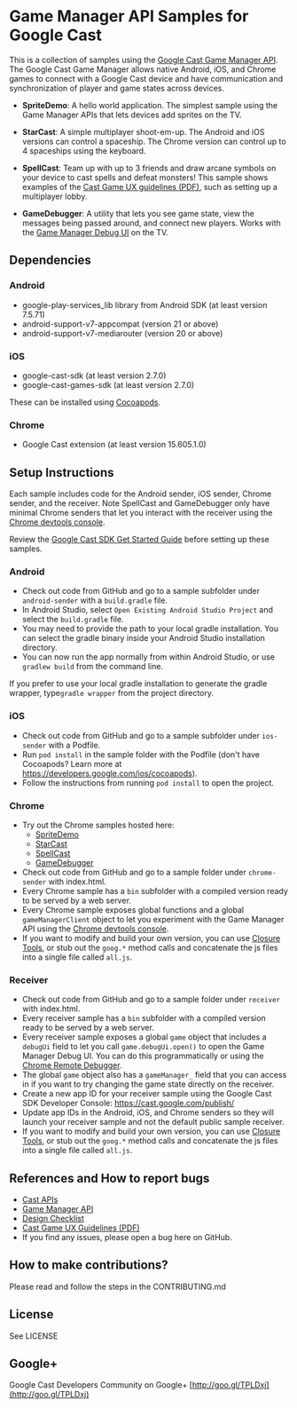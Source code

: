# Game Manager API Samples for Google Cast

This is a collection of samples using the [Google Cast Game Manager API](https://developers.google.com/cast/docs/gaming). The Google Cast Game Manager allows native Android, iOS, and Chrome games to connect with a Google Cast device and have communication and synchronization of player and game states across devices.

* **SpriteDemo**: A hello world application. The simplest sample using the Game Manager APIs that lets devices add sprites on the TV.

* **StarCast**: A simple multiplayer shoot-em-up. The Android and iOS versions can control a spaceship. The Chrome version can control up to 4 spaceships using the keyboard.

* **SpellCast**: Team up with up to 3 friends and draw arcane symbols on your device to cast spells and defeat monsters!  This sample shows examples of the [Cast Game UX guidelines (PDF)](https://developers.google.com/cast/downloads/GoogleCastGameUXguidelinesV0.9.pdf), such as setting up a multiplayer lobby.

* **GameDebugger**: A utility that lets you see game state, view the messages being passed around, and connect new players. Works with the [Game Manager Debug UI](https://developers.google.com/cast/docs/debugging#game) on the TV.

## Dependencies

### Android

* google-play-services_lib library from Android SDK (at least version 7.5.71)
* android-support-v7-appcompat (version 21 or above)
* android-support-v7-mediarouter (version 20 or above)

### iOS

* google-cast-sdk (at least version 2.7.0)
* google-cast-games-sdk (at least version 2.7.0)

These can be installed using [Cocoapods](https://guides.cocoapods.org/using/getting-started.html#getting-started).

### Chrome

* Google Cast extension (at least version 15.605.1.0)

## Setup Instructions

Each sample includes code for the Android sender, iOS sender, Chrome sender, and the receiver.  Note SpellCast and GameDebugger only have minimal Chrome senders that let you interact with the receiver using the [Chrome devtools console](https://developer.chrome.com/devtools/docs/console).

Review the [Google Cast SDK Get Started Guide](https://developers.google.com/cast/docs/developers) before setting up these samples.

### Android

* Check out code from GitHub and go to a sample subfolder under `android-sender` with a `build.gradle` file.
* In Android Studio, select `Open Existing Android Studio Project` and select the `build.gradle` file.
* You may need to provide the path to your local gradle installation. You can select the gradle binary inside your Android Studio installation directory.
* You can now run the app normally from within Android Studio, or use `gradlew build` from the command line.

If you prefer to use your local gradle installation to generate the gradle wrapper, type`gradle wrapper` from the project directory.

### iOS

* Check out code from GitHub and go to a sample subfolder under `ios-sender` with a Podfile.
* Run `pod install` in the sample folder with the Podfile (don't have Cocoapods? Learn more at https://developers.google.com/ios/cocoapods).
* Follow the instructions from running `pod install` to open the project.

### Chrome

* Try out the Chrome samples hosted here:
  * [SpriteDemo](https://googlecast.github.io/GameManagerSamples/spritedemo/index.html)
  * [StarCast](https://googlecast.github.io/GameManagerSamples/starcast/index.html)
  * [SpellCast](https://googlecast.github.io/GameManagerSamples/spellcast/index.html)
  * [GameDebugger](https://googlecast.github.io/GameManagerSamples/game_debugger/index.html)
* Check out code from GitHub and go to a sample folder under `chrome-sender` with index.html.
* Every Chrome sample has a `bin` subfolder with a compiled version ready to be served by a web server.
* Every Chrome sample exposes global functions and a global `gameManagerClient` object to let you experiment with the Game Manager API using the [Chrome devtools console](https://developer.chrome.com/devtools/docs/console).
* If you want to modify and build your own version, you can use [Closure Tools](https://developers.google.com/closure/), or stub out the `goog.*` method calls and concatenate the js files into a single file called `all.js`.

### Receiver

* Check out code from GitHub and go to a sample folder under `receiver` with index.html.
* Every receiver sample has a `bin` subfolder with a compiled version ready to be served by a web server.
* Every receiver sample exposes a global `game` object that includes a `debugUi` field to let you call `game.debugUi.open()` to open the Game Manager Debug UI. You can do this programmatically or using the [Chrome Remote Debugger](https://developers.google.com/cast/docs/debugging).
* The global `game` object also has a `gameManager_` field that you can access in if you want to try changing the game state directly on the receiver.
* Create a new app ID for your receiver sample using the Google Cast SDK Developer Console: https://cast.google.com/publish/
* Update app IDs in the Android, iOS, and Chrome senders so they will launch your receiver sample and not the default public sample receiver.
* If you want to modify and build your own version, you can use [Closure Tools](https://developers.google.com/closure/), or stub out the `goog.*` method calls and concatenate the js files into a single file called `all.js`.

## References and How to report bugs

* [Cast APIs](http://developers.google.com/cast/)
* [Game Manager API](https://developers.google.com/cast/docs/gaming)
* [Design Checklist](http://developers.google.com/cast/docs/design_checklist)
* [Cast Game UX
  Guidelines (PDF)](https://developers.google.com/cast/downloads/GoogleCastGameUXguidelinesV0.9.pdf)
* If you find any issues, please open a bug here on GitHub.

## How to make contributions?

Please read and follow the steps in the CONTRIBUTING.md

## License

See LICENSE

## Google+

Google Cast Developers Community on Google+ [http://goo.gl/TPLDxj](http://goo.gl/TPLDxj)

